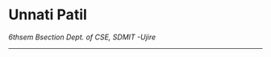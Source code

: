 <!DOCTYPE html>
<html lang="en" dir="ltr">
  <head>
    <meta charset="utf-8">
    <title>Unnati Patil</title>
  <body>
    <h1>Unnati Patil</h1>
    <i>6thsem Bsection</i>
    <i>Dept. of CSE, SDMIT -Ujire</i>
    <hr />
  </body>
</HTML>
